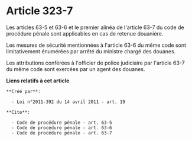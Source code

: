 # Article 323-7

Les articles 63-5 et 63-6 et le premier alinéa de l'article 63-7 du code de procédure pénale sont applicables en cas de
retenue douanière. 

Les mesures de sécurité mentionnées à l'article 63-6 du même code sont limitativement énumérées par arrêté du ministre chargé
des douanes. 

Les attributions conférées à l'officier de police judiciaire par l'article 63-7 du même code sont exercées par un agent des
douanes.

**Liens relatifs à cet article**

	**Créé par**:

	  - Loi n°2011-392 du 14 avril 2011 - art. 19

	**Cite**:

	  - Code de procédure pénale - art. 63-5
	  - Code de procédure pénale - art. 63-6
	  - Code de procédure pénale - art. 63-7
